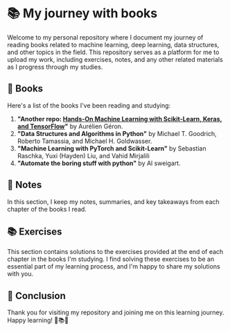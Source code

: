 # 📚 My journey with books

Welcome to my personal repository where I document my journey of reading books related to machine learning, deep learning, data structures, and other topics in the field. This repository serves as a platform for me to upload my work, including exercises, notes, and any other related materials as I progress through my studies.

## 📖 Books

Here's a list of the books I've been reading and studying:

1. **"Another repo: [Hands-On Machine Learning with Scikit-Learn, Keras, and TensorFlow](https://github.com/moatasem75291/LinkedIn-Articles/tree/main/Books/Hands%20on%20Machie%20Learning/Hands%20on%20Machie%20Learning)"** by Aurélien Géron.
2. **"Data Structures and Algorithms in Python"** by Michael T. Goodrich, Roberto Tamassia, and Michael H. Goldwasser.
3. **"Machine Learning with PyTorch and Scikit-Learn"** by Sebastian Raschka, Yuxi (Hayden) Liu, and Vahid Mirjalili
4. **"Automate the boring stuff with python"** by Al sweigart.

## 📝 Notes

In this section, I keep my notes, summaries, and key takeaways from each chapter of the books I read.

## 📚 Exercises

This section contains solutions to the exercises provided at the end of each chapter in the books I'm studying. I find solving these exercises to be an essential part of my learning process, and I'm happy to share my solutions with you.

## 🚀 Conclusion

Thank you for visiting my repository and joining me on this learning journey. Happy learning! 🌟📚💡
